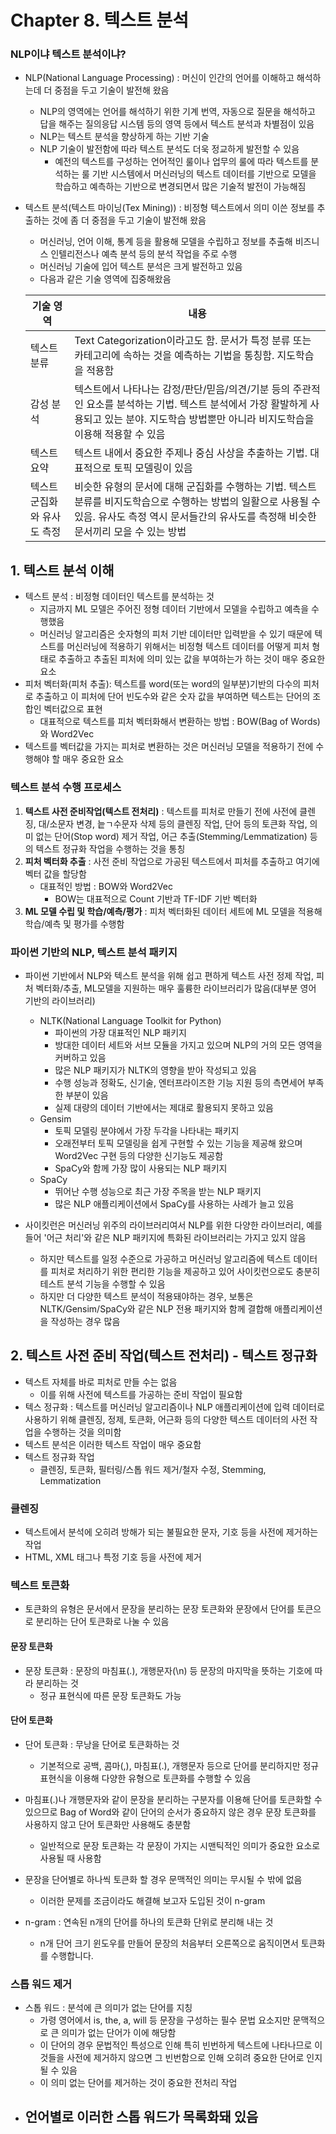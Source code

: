# Chapter 8. 텍스트 분석
### NLP이냐 텍스트 분석이냐?
- NLP(National Language Processing) : 머신이 인간의 언어를 이해하고 해석하는데 더 중점을 두고 기술이 발전해 왔음
  - NLP의 영역에는 언어를 해석하기 위한 기계 번역, 자동으로 질문을 해석하고 답을 해주는 질의응답 시스템 등의 영역 등에서 텍스트 분석과 차별점이 있음
  - NLP는 텍스트 분석을 향상하게 하는 기반 기술
  - NLP 기술이 발전함에 따라 텍스트 분석도 더욱 정교하게 발전할 수 있음
    - 예전의 텍스트를 구성하는 언어적인 룰이나 업무의 룰에 따라 텍스트를 분석하는 룰 기반 시스템에서 머신러닝의 텍스트 데이터를 기반으로 모델을 학습하고 
      예측하는 기반으로 변경되면서 많은 기술적 발전이 가능해짐
    
- 텍스트 분석(텍스트 마이닝(Tex Mining)) : 비정형 텍스트에서 의미 이쓴 정보를 추출하는 것에 좀 더 중점을 두고 기술이 발전해 왔음
  - 머신러닝, 언어 이해, 통계 등을 활용해 모델을 수립하고 정보를 추출해 비즈니스 인텔리전스나 예측 분석 등의 분석 작업을 주로 수행
  - 머신러닝 기술에 입어 텍스트 분석은 크게 발전하고 있음
  - 다음과 같은 기술 영역에 집중해왔음
  
  |기술 영역|내용|
  |--------|----|
  |텍스트 분류|Text Categorization이라고도 함. 문서가 특정 분류 또는 카테고리에 속하는 것을 예측하는 기법을 통칭함. 지도학습을 적용함|
  |감성 분석|텍스트에서 나타나는 감정/판단/믿음/의견/기분 등의 주관적인 요소를 분석하는 기법. 텍스트 분석에서 가장 활발하게 사용되고 있는 분야. 지도학습 방법뿐만 아니라 비지도학습을 이용해 적용할 수 있음|
  |텍스트 요약|텍스트 내에서 중요한 주제나 중심 사상을 추출하는 기법. 대표적으로 토픽 모델링이 있음|
  |텍스트 군집화와 유사도 측정|비슷한 유형의 문서에 대해 군집화를 수행하는 기법. 텍스트 분류를 비지도학습으로 수행하는 방법의 일활으로 사용될 수 있음. 유사도 측정 역시 문서들간의 유사도를 측정해 비슷한 문서끼리 모을 수 있는 방법|
  
## 1. 텍스트 분석 이해
- 텍스트 분석 : 비정형 데이터인 텍스트를 분석하는 것
  - 지금까지 ML 모델은 주어진 정형 데이터 기반에서 모델을 수립하고 예측을 수행했음
  - 머신러닝 알고리즘은 숫자형의 피처 기반 데이터만 입력받을 수 있기 때문에 텍스트를 머신러닝에 적용하기 위해서는 비정형 텍스트 데이터를 어떻게 
    피처 형태로 추출하고 추출된 피처에 의미 있는 값을 부여하는가 하는 것이 매우 중요한 요소
- 피처 벡터화(피처 추출): 텍스트를 word(또는 word의 일부분)기반의 다수의 피처로 추출하고 이 피처에 단어 빈도수와 같은 숫자 값을 부여하면 
  텍스트는 단어의 조합인 벡터값으로 표현
  - 대표적으로 텍스트를 피처 벡터화해서 변환하는 방법 : BOW(Bag of Words)와 Word2Vec
- 텍스트를 벡터값을 가지는 피처로 변환하는 것은 머신러닝 모델을 적용하기 전에 수행해야 할 매우 중요한 요소

### 텍스트 분석 수행 프로세스
1. **텍스트 사전 준비작업(텍스트 전처리)** : 텍스트를 피처로 만들기 전에 사전에 클렌징, 대/소문자 변경, 늩ㄱ수문자 삭제 등의 클렌징 작업, 단어 등의 토큰화 작업, 의미 없는 단어(Stop word) 제거 작업, 어근 추출(Stemming/Lemmatization) 등의 텍스트 정규화 작업을 수행하는 것을 통칭
2. **피처 벡터화 추출** : 사전 준비 작업으로 가공된 텍스트에서 피처를 추출하고 여기에 벡터 값을 할당함
   - 대표적인 방법 : BOW와 Word2Vec
     - BOW는 대표적으로 Count 기반과 TF-IDF 기반 벡터화
3. **ML 모델 수립 및 학습/예측/평가** : 피처 벡터화된 데이터 세트에 ML 모델을 적용해 학습/예측 및 평가를 수행함

### 파이썬 기반의 NLP, 텍스트 분석 패키지
- 파이썬 기반에서 NLP와 텍스트 분석을 위해 쉽고 편하게 텍스트 사전 정제 작업, 피처 벡터화/추출, ML모델을 지원하는 매우 훌륭한 라이브러리가 많음(대부분 영어 기반의 라이브러리)
  - NLTK(National Language Toolkit for Python)
    - 파이썬의 가장 대표적인 NLP 패키지
    - 방대한 데이터 세트와 서브 모듈을 가지고 있으며 NLP의 거의 모든 영역을 커버하고 있음
    - 많은 NLP 패키지가 NLTK의 영향을 받아 작성되고 있음
    - 수행 성능과 정확도, 신기술, 엔터프라이즈한 기능 지원 등의 측면세어 부족한 부분이 있음
    - 실제 대량의 데이터 기반에서는 제대로 활용되지 못하고 있음
  - Gensim
    - 토픽 모델링 분야에서 가장 두각을 나타내는 패키지
    - 오래전부터 토픽 모델링을 쉽게 구현할 수 있는 기능을 제공해 왔으며 Word2Vec 구현 등의 다양한 신기능도 제공함
    - SpaCy와 함께 가장 많이 사용되는 NLP 패키지
  - SpaCy 
    - 뛰어난 수행 성능으로 최근 가장 주목을 받는 NLP 패키지
    - 많은 NLP 애플리케이션에서 SpaCy를 사용하는 사례가 늘고 있음
    
- 사이킷런은 머신러닝 위주의 라이브러리여서 NLP를 위한 다양한 라이브러리, 예를 들어 '어근 처리'와 같은 NLP 패키지에 특화된 라이브러리는 가지고 있지 않음
  - 하지만 텍스트를 일정 수준으로 가공하고 머신러닝 알고리즘에 텍스트 데이터를 피처로 처리하기 위한 편리한 기능을 제공하고 있어 사이킷런으로도
    충분히 테스트 분석 기능을 수행할 수 있음
  - 하지만 더 다양한 텍스트 분석이 적용돼야하는 경우, 보통은 NLTK/Gensim/SpaCy와 같은 NLP 전용 패키지와 함께 결합해 애플리케이션을 작성하는 경우 많음
  
## 2. 텍스트 사전 준비 작업(텍스트 전처리) - 텍스트 정규화
- 텍스트 자체를 바로 피처로 만들 수는 없음
  - 이를 위해 사전에 텍스트를 가공하는 준비 작업이 필요함
- 텍스 정규화 : 텍스트를 머신러닝 알고리즘이나 NLP 애플리케이션에 입력 데이터로 사용하기 위해 클렌징, 정제, 토큰화, 어근화 등의 다양한 텍스트 데이터의 사전 작업을 수행하는 것을 의미함
- 텍스트 분석은 이러한 텍스트 작업이 매우 중요함
- 텍스트 정규화 작업
  - 클렌징, 토큰화, 필터링/스톱 워드 제거/철자 수정, Stemming, Lemmatization
  
### 클렌징
- 텍스트에서 분석에 오히려 방해가 되는 불필요한 문자, 기호 등을 사전에 제거하는 작업
- HTML, XML 태그나 특정 기호 등을 사전에 제거

### 텍스트 토큰화
- 토큰화의 유형은 문서에서 문장을 분리하는 문장 토큰화와 문장에서 단어를 토큰으로 분리하는 단어 토큰화로 나눌 수 있음

#### 문장 토큰화
- 문장 토큰화 : 문장의 마침표(.), 개행문자(\n) 등 문장의 마지막을 뜻하는 기호에 따라 분리하는 것
  - 정규 표현식에 따른 문장 토큰화도 가능
#### 단어 토큰화
- 단어 토큰화 : 무낭을 단어로 토큰화하는 것
  - 기본적으로 공백, 콤마(,), 마침표(.), 개행문자 등으로 단어를 분리하지만 정규 표현식을 이용해 다양한 유형으로 토큰화를 수행할 수 있음
- 마침표(.)나 개행문자와 같이 문장을 분리하는 구분자를 이용해 단어를 토큰화할 수 있으므로 Bag of Word와 같이 단어의 순서가 중요하지 않은 경우 문장 토큰화를 사용하지 않고 단어 토큰화만 사용해도 충분함
  - 일반적으로 문장 토큰화는 각 문장이 가지는 시맨틱적인 의미가 중요한 요소로 사용될 때 사용함
  
- 문장을 단어별로 하나씩 토큰화 할 경우 문맥적인 의미는 무시될 수 밖에 없음
  - 이러한 문제를 조금이라도 해결해 보고자 도입된 것이 n-gram
- n-gram : 연속된 n개의 단어를 하나의 토큰화 단위로 분리해 내는 것
  - n개 단어 크기 윈도우를 만들어 문장의 처음부터 오른쪽으로 움직이면서 토큰화를 수행합니다.


### 스톱 워드 제거
- 스톱 워드 : 분석에 큰 의미가 없는 단어를 지칭
  - 가령 영어에서 is, the, a, will 등 문장을 구성하는 필수 문법 요소지만 문맥적으로 큰 의미가 없는 단어가 이에 해당함
  - 이 단어의 경우 문법적인 특성으로 인해 특히 빈번하게 텍스트에 나타나므로 이것들을 사전에 제거하지 않으면 그 빈번함으로 인해 오히려 중요한 단어로 인지될 수 있음
  - 이 의미 없는 단어를 제거하는 것이 중요한 전처리 작업
- 언어별로 이러한 스톱 워드가 목록화돼 있음
  - 
